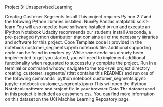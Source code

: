 Project 3: Unsupervised Learning

Creating Customer Segments
Install
This project requires Python 2.7 and the following Python libraries installed:
NumPy
Pandas
matplotlib
scikit-learn
You will also need to have software installed to run and execute an iPython Notebook
Udacity recommends our students install Anaconda, a pre-packaged Python distribution that contains all of the necessary libraries and software for this project.
Code
Template code is provided in the notebook customer_segments.ipynb notebook file. Additional supporting code can be found in renders.py. While some code has already been implemented to get you started, you will need to implement additional functionality when requested to successfully complete the project.
Run
In a terminal or command window, navigate to the top-level project directory creating_customer_segments/ (that contains this README) and run one of the following commands:
ipython notebook customer_segments.ipynb jupyter notebook customer_segments.ipynb
This will open the iPython Notebook software and project file in your browser.
Data
The dataset used in this project is included as customers.csv. You can find more information on this dataset on the UCI Machine Learning Repository page.
